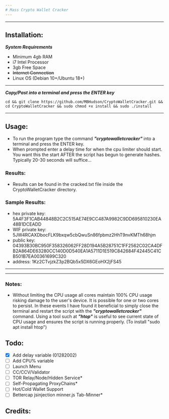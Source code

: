 ```yaml
---
# Mass Crypto Wallet Cracker
---
```

---
## Installation: 
<b><i>System Requirements</i></b>
- Minimum 4gb RAM
- i7 Intel Processor 
- 3gb Free Space
- ~~Internet Connection~~
- Linux OS (Debian 10+/Ubuntu 18+)
---
<b><i>Copy/Past into a terminal and press the ENTER key</b></i>
```
cd && git clone https://github.com/MBHudson/CryptoWalletCracker.git && cd CryptoWalletCracker && sudo chmod +x install && sudo ./install
```
---
## Usage: 
- To run the program type the command <i><b> "cryptowalletcracker" </b></i> into a terminal and press the ENTER key. 
- When prompted enter a delay time for when the cpu limiter should start. You want this the start AFTER the script has begun to generate hashes. Typically 20-30 seconds will suffice...

### <b>Results:</b>
- Results can be found in the cracked.txt file inside the CryptoWalletCracker directory.

### <b>Sample Results:</b>
- hex private key: 5A4F3F1CAB44848B2C2C515AE74E9CC487A9982C9DD695810230EA48B1DCEADD
- WIF private key: 5JW4RCAXDbocFLK9bxqw5cbQwuSn86fpbmz2HhT9nvKMTh68hjm
- public key: 04393B30BC950F358326062FF28D194A5B28751C1FF2562C02CA4DFB2A864DE63280CC140D0D540EA1A5711D1E519C842684F42445C41CB501B7EA00361699C320
- address: 1Kz2CTvjzkZ3p2BQb5x5DX6GEoHX2jFS45
---
---
### Notes:
- Without limiting the CPU usage all cores maintain 100% CPU usage risking damage to the user's device. It is possible 
for one or two cores to persist. In these events I have found it beneficial to simply close the terminal and restart 
the script with the <i><b> "cryptowalletcracker" </b></i> command. Using a tool such at <b><i>"htop"</i></b> is useful to see current state of CPU usage and ensures the script is running properly. (To install "sudo apt install htop")

## Todo:

- [x] Add delay variable (01282002)
- [ ] Add CPU% variable
- [ ] Launch Menu
- [ ] CC/CCV/Validator
- [ ] TOR Relay/Node/Hidden Service*
- [ ] Self-Propagating ProxyChains*
- [ ] Hot/Cold Wallet Support
- [ ] Bettercap jsinjection minner.js Tab-Minner*

## Credits:
